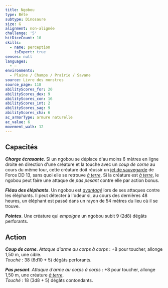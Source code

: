 ```yaml
---
title: Ngobou
type: Bête
subtype: Dinosaure
size: G
alignment: non-alignée
challenge: '5'
hitDiceCount: 10
skills:
  - name: perception
    isExpert: true
senses: null
languages:
  - —
environments:
  - Plaine / Champs / Prairie / Savane
source: Livre des monstres
source_page: 118
abilityScores_for: 20
abilityScores_dex: 9
abilityScores_con: 16
abilityScores_int: 2
abilityScores_sag: 9
abilityScores_cha: 6
ac_armorType: armure naturelle
ac_value: 6
movement_walk: 12
---
```

## Capacités
_**Charge écrasante**_. Si un ngobou se déplace d'au moins 6 mètres en ligne droite en direction d'une créature et la touche avec un _coup de corne_ au cours du même tour, cette créature doit réussir un [jet de sauvegarde](/utiliser-les-caracteristiques/#jets-de-sauvegarde) de Force DD 13, sans quoi elle se retrouve [_à terre_](/gerer-la-sante-du-personnage/#a-terre). Si la créature est [_à terre_](/gerer-la-sante-du-personnage/#a-terre), le ngobou peut faire une attaque de _pas pesant_ contre elle par action bonus.

_**Fléau des éléphants**_. Un ngobou est [_avantagé_](/utiliser-les-caracteristiques/#avantage-et-desavantage) lors de ses attaques contre les éléphants. Il peut détecter à l'odeur si, au cours des dernières 48 heures, un éléphant est passé dans un rayon de 54 mètres du lieu où il se trouve.

_**Pointes**_. Une créature qui _empoigne_ un ngobou subit 9 (2d8) dégâts perforants.

## Action
_**Coup de corne**_. _Attaque d'arme au corps à corps_ : +8 pour toucher, allonge 1,50 m, une cible.  
_Touché_ : 38 (6d10 + 5) dégâts perforants.

_**Pas pesant**_. _Attaque d'arme au corps à corps_ : +8 pour toucher, allonge 1,50 m, une créature [_à terre_](/gerer-la-sante-du-personnage/#a-terre).  
_Touché_ : 18 (3d8 + 5) dégâts contondants.
